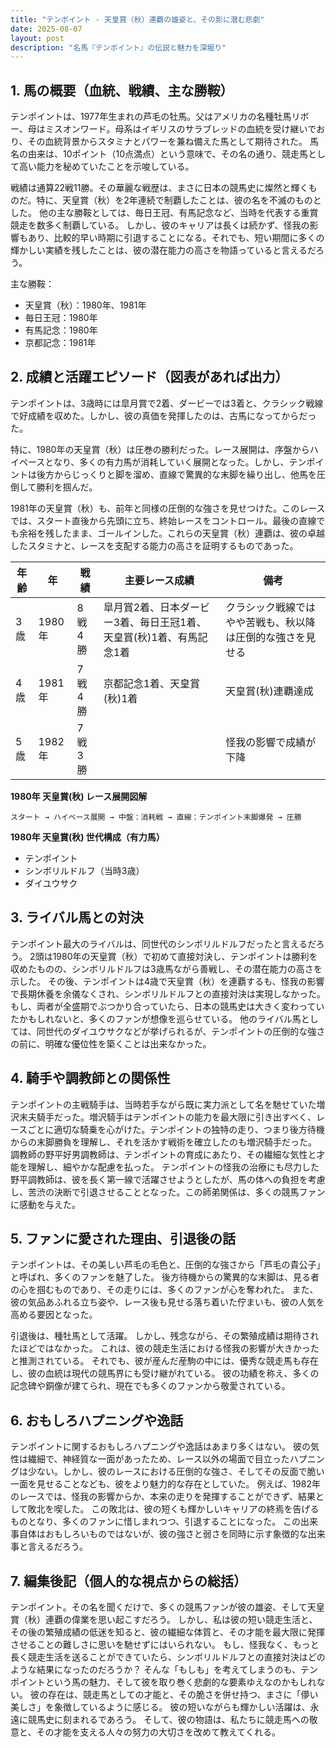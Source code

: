 ```yaml
---
title: "テンポイント - 天皇賞（秋）連覇の雄姿と、その影に潜む悲劇"
date: 2025-08-07
layout: post
description: "名馬『テンポイント』の伝説と魅力を深堀り"
---
```


## 1. 馬の概要（血統、戦績、主な勝鞍）

テンポイントは、1977年生まれの芦毛の牡馬。父はアメリカの名種牡馬リボー、母はミスオンワード。母系はイギリスのサラブレッドの血統を受け継いでおり、その血統背景からスタミナとパワーを兼ね備えた馬として期待された。  馬名の由来は、10ポイント（10点満点）という意味で、その名の通り、競走馬として高い能力を秘めていたことを示唆している。

戦績は通算22戦11勝。その華麗な戦歴は、まさに日本の競馬史に燦然と輝くものだ。特に、天皇賞（秋）を2年連続で制覇したことは、彼の名を不滅のものとした。  他の主な勝鞍としては、毎日王冠、有馬記念など、当時を代表する重賞競走を数多く制覇している。  しかし、彼のキャリアは長くは続かず、怪我の影響もあり、比較的早い時期に引退することになる。それでも、短い期間に多くの輝かしい実績を残したことは、彼の潜在能力の高さを物語っていると言えるだろう。

主な勝鞍：

* 天皇賞（秋）：1980年、1981年
* 毎日王冠：1980年
* 有馬記念：1980年
* 京都記念：1981年


## 2. 成績と活躍エピソード（図表があれば出力）

テンポイントは、3歳時には皐月賞で2着、ダービーでは3着と、クラシック戦線で好成績を収めた。しかし、彼の真価を発揮したのは、古馬になってからだった。

特に、1980年の天皇賞（秋）は圧巻の勝利だった。レース展開は、序盤からハイペースとなり、多くの有力馬が消耗していく展開となった。しかし、テンポイントは後方からじっくりと脚を溜め、直線で驚異的な末脚を繰り出し、他馬を圧倒して勝利を掴んだ。

1981年の天皇賞（秋）も、前年と同様の圧倒的な強さを見せつけた。このレースでは、スタート直後から先頭に立ち、終始レースをコントロール。最後の直線でも余裕を残したまま、ゴールインした。これらの天皇賞（秋）連覇は、彼の卓越したスタミナと、レースを支配する能力の高さを証明するものであった。

| 年齢 | 年 | 戦績 | 主要レース成績 | 備考 |
|---|---|---|---|---|
| 3歳 | 1980年 | 8戦4勝 | 皐月賞2着、日本ダービー3着、毎日王冠1着、天皇賞(秋)1着、有馬記念1着 |  クラシック戦線ではやや苦戦も、秋以降は圧倒的な強さを見せる |
| 4歳 | 1981年 | 7戦4勝 | 京都記念1着、天皇賞(秋)1着 | 天皇賞(秋)連覇達成 |
| 5歳 | 1982年 | 7戦3勝 |  | 怪我の影響で成績が下降 |


**1980年 天皇賞(秋) レース展開図解**

```
スタート → ハイペース展開 → 中盤：消耗戦 → 直線：テンポイント末脚爆発 → 圧勝
```

**1980年 天皇賞(秋) 世代構成（有力馬）**

* テンポイント
* シンボリルドルフ（当時3歳）
* ダイユウサク


## 3. ライバル馬との対決

テンポイント最大のライバルは、同世代のシンボリルドルフだったと言えるだろう。  2頭は1980年の天皇賞（秋）で初めて直接対決し、テンポイントは勝利を収めたものの、シンボリルドルフは3歳馬ながら善戦し、その潜在能力の高さを示した。  その後、テンポイントは4歳で天皇賞（秋）を連覇するも、怪我の影響で長期休養を余儀なくされ、シンボリルドルフとの直接対決は実現しなかった。もし、両者が全盛期でぶつかり合っていたら、日本の競馬史は大きく変わっていたかもしれないと、多くのファンが想像を巡らせている。  他のライバル馬としては、同世代のダイユウサクなどが挙げられるが、テンポイントの圧倒的な強さの前に、明確な優位性を築くことは出来なかった。


## 4. 騎手や調教師との関係性

テンポイントの主戦騎手は、当時若手ながら既に実力派として名を馳せていた増沢末夫騎手だった。増沢騎手はテンポイントの能力を最大限に引き出すべく、レースごとに適切な騎乗を心がけた。テンポイントの独特の走り、つまり後方待機からの末脚勝負を理解し、それを活かす戦術を確立したのも増沢騎手だった。  調教師の野平好男調教師は、テンポイントの育成にあたり、その繊細な気性と才能を理解し、細やかな配慮を払った。  テンポイントの怪我の治療にも尽力した野平調教師は、彼を長く第一線で活躍させようとしたが、馬の体への負担を考慮し、苦渋の決断で引退させることとなった。この師弟関係は、多くの競馬ファンに感動を与えた。


## 5. ファンに愛された理由、引退後の話

テンポイントは、その美しい芦毛の毛色と、圧倒的な強さから「芦毛の貴公子」と呼ばれ、多くのファンを魅了した。  後方待機からの驚異的な末脚は、見る者の心を掴むものであり、その走りには、多くのファンが心を奪われた。  また、彼の気品あふれる立ち姿や、レース後も見せる落ち着いた佇まいも、彼の人気を高める要因となった。

引退後は、種牡馬として活躍。  しかし、残念ながら、その繁殖成績は期待されたほどではなかった。  これは、彼の競走生活における怪我の影響が大きかったと推測されている。  それでも、彼が産んだ産駒の中には、優秀な競走馬も存在し、彼の血統は現代の競馬界にも受け継がれている。  彼の功績を称え、多くの記念碑や銅像が建てられ、現在でも多くのファンから敬愛されている。


## 6. おもしろハプニングや逸話

テンポイントに関するおもしろハプニングや逸話はあまり多くはない。  彼の気性は繊細で、神経質な一面があったため、レース以外の場面で目立ったハプニングは少ない。しかし、彼のレースにおける圧倒的な強さ、そしてその反面で脆い一面を見せることなども、彼をより魅力的な存在としていた。  例えば、1982年のレースでは、怪我の影響からか、本来の走りを発揮することができず、結果として敗北を喫した。  この敗北は、彼の短くも輝かしいキャリアの終焉を告げるものとなり、多くのファンに惜しまれつつ、引退することになった。  この出来事自体はおもしろいものではないが、彼の強さと弱さを同時に示す象徴的な出来事と言えるだろう。


## 7. 編集後記（個人的な視点からの総括）

テンポイント。その名を聞くだけで、多くの競馬ファンが彼の雄姿、そして天皇賞（秋）連覇の偉業を思い起こすだろう。  しかし、私は彼の短い競走生活と、その後の繁殖成績の低迷を知ると、彼の繊細な体質と、その才能を最大限に発揮させることの難しさに思いを馳せずにはいられない。  もし、怪我なく、もっと長く競走生活を送ることができていたら、シンボリルドルフとの直接対決はどのような結果になったのだろうか？  そんな「もしも」を考えてしまうのも、テンポイントという馬の魅力、そして彼を取り巻く悲劇的な要素ゆえなのかもしれない。  彼の存在は、競走馬としての才能と、その脆さを併せ持つ、まさに「儚い美しさ」を象徴しているように感じる。  彼の短いながらも輝かしい活躍は、永遠に競馬史に刻まれるであろう。  そして、彼の物語は、私たちに競走馬への敬意と、その才能を支える人々の努力の大切さを改めて教えてくれる。
